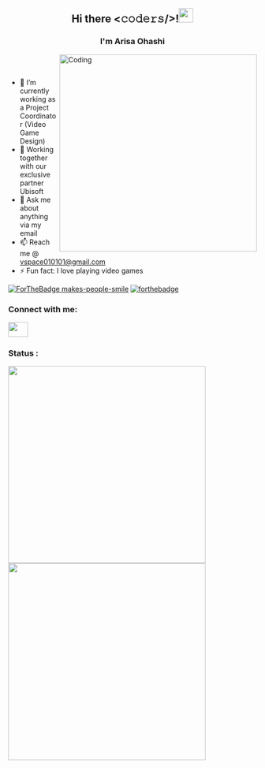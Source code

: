 <h2 align="center">Hi there <𝚌𝚘𝚍𝚎𝚛𝚜/>!<img src="https://github.com/TheDudeThatCode/TheDudeThatCode/blob/master/Assets/Hi.gif" width="29px"></h2>
<h3 align="center">I'm Arisa Ohashi</h3> 

<p align="left"> <img align="right" alt="Coding" width="400" src="https://cdn.dribbble.com/users/2646423/screenshots/5507196/computer.gif"><br><br>

- 🔭 I’m currently working as a Project Coordinator (Video Game Design)
- 👯 Working together with our exclusive partner Ubisoft
- 💬 Ask me about anything via my email
- 📫 Reach me @ vspace010101@gmail.com
- ⚡ Fun fact: I love playing video games

[![ForTheBadge makes-people-smile](http://ForTheBadge.com/images/badges/makes-people-smile.svg)](http://ForTheBadge.com)
[![forthebadge](https://forthebadge.com/images/badges/built-with-love.svg)](https://forthebadge.com)

<h3 align="left">Connect with me:</h3>
<p align="left">
<a href="linkedin.com/in/arisaOhashi" target="blank"><img align="center" src="https://cdn.jsdelivr.net/npm/simple-icons@3.0.1/icons/linkedin.svg" alt="" height="30" width="40" /></a>
</p>

<h3 align="left">Status :</h3>
<p><img img align="left" width="400" src="https://github-readme-stats.vercel.app/api/top-langs/?username=VanillaSpace&layout=compact"/></p>
<p><img img align="left" width="400" src="https://github-readme-stats.vercel.app/api?username=VanillaSpace&show_icons=true&locale=en"/></p>


